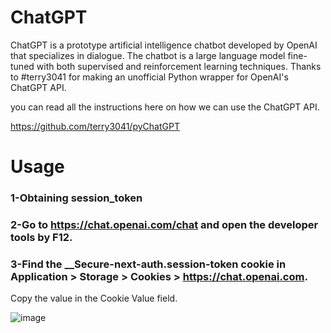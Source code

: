 # ChatGPT
ChatGPT is a prototype artificial intelligence chatbot developed by OpenAI that specializes in dialogue. The chatbot is a large language model fine-tuned with both supervised and reinforcement learning techniques.
Thanks to #terry3041 for making an unofficial Python wrapper for OpenAI's ChatGPT API.

you can read all the instructions here on how we can use the ChatGPT API.

https://github.com/terry3041/pyChatGPT

# Usage
### 1-Obtaining session_token
### 2-Go to https://chat.openai.com/chat and open the developer tools by F12.
### 3-Find the __Secure-next-auth.session-token cookie in Application > Storage > Cookies > https://chat.openai.com.
Copy the value in the Cookie Value field.

![image](https://user-images.githubusercontent.com/65563164/207084101-2b613b6e-3cf7-42f7-a5a5-6c282288d16c.png)

